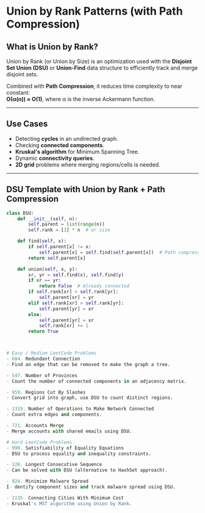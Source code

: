 # Union by Rank Patterns (with Path Compression)

##  What is Union by Rank?

Union by Rank (or Union by Size) is an optimization used with the **Disjoint Set Union (DSU)** or **Union-Find** data structure to efficiently track and merge disjoint sets.

Combined with **Path Compression**, it reduces time complexity to near constant:  
**O(α(n)) ≈ O(1)**, where α is the inverse Ackermann function.

---

##  Use Cases

- Detecting **cycles** in an undirected graph.
- Checking **connected components**.
- **Kruskal's algorithm** for Minimum Spanning Tree.
- Dynamic **connectivity queries**.
- **2D grid** problems where merging regions/cells is needed.

---

## DSU Template with Union by Rank + Path Compression

```python
class DSU:
    def __init__(self, n):
        self.parent = list(range(n))
        self.rank = [1] * n  # or size

    def find(self, x):
        if self.parent[x] != x:
            self.parent[x] = self.find(self.parent[x])  # Path compression
        return self.parent[x]

    def union(self, x, y):
        xr, yr = self.find(x), self.find(y)
        if xr == yr:
            return False  # Already connected
        if self.rank[xr] < self.rank[yr]:
            self.parent[xr] = yr
        elif self.rank[xr] > self.rank[yr]:
            self.parent[yr] = xr
        else:
            self.parent[yr] = xr
            self.rank[xr] += 1
        return True



# Easy / Medium LeetCode Problems
- 684. Redundant Connection
- Find an edge that can be removed to make the graph a tree.

- 547. Number of Provinces
- Count the number of connected components in an adjacency matrix.

- 959. Regions Cut By Slashes
- Convert grid into graph, use DSU to count distinct regions.

- 1319. Number of Operations to Make Network Connected
- Count extra edges and components.

- 721. Accounts Merge
- Merge accounts with shared emails using DSU.

# Hard LeetCode Problems
- 990. Satisfiability of Equality Equations
- DSU to process equality and inequality constraints.

- 128. Longest Consecutive Sequence
- Can be solved with DSU (alternative to HashSet approach).

- 924. Minimize Malware Spread
I- dentify component sizes and track malware spread using DSU.

- 1135. Connecting Cities With Minimum Cost
- Kruskal's MST algorithm using Union by Rank.

